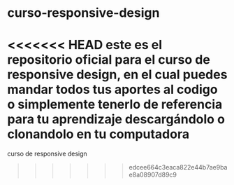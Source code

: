 curso-responsive-design
=======================

<<<<<<< HEAD
este es el repositorio oficial para el curso de responsive design, en el cual puedes mandar todos tus aportes al codigo o simplemente tenerlo de referencia para tu aprendizaje descargándolo o clonandolo en tu computadora
=======
curso de responsive design
>>>>>>> edcee664c3eaca822e44b7ae9bae8a08907d89c9
